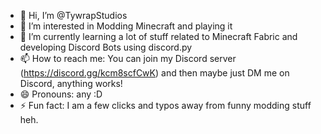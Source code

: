 - 👋 Hi, I’m @TywrapStudios
- 👀 I’m interested in Modding Minecraft and playing it
- 🌱 I’m currently learning a lot of stuff related to Minecraft Fabric and developing Discord Bots using discord.py
- 📫 How to reach me: You can join my Discord server (https://discord.gg/kcm8scfCwK) and then maybe just DM me on Discord, anything works!
- 😄 Pronouns: any :D
- ⚡ Fun fact: I am a few clicks and typos away from funny modding stuff heh.

<!---
TywrapStudios/TywrapStudios is a ✨ special ✨ repository because its `README.md` (this file) appears on your GitHub profile.
You can click the Preview link to take a look at your changes.
--->
